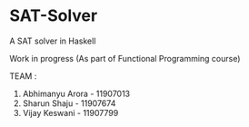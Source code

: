 # SAT-Solver
A SAT solver in Haskell

Work in progress (As part of Functional Programming course)

TEAM : 

1. Abhimanyu Arora - 11907013
2. Sharun Shaju - 11907674
3. Vijay Keswani - 11907799
